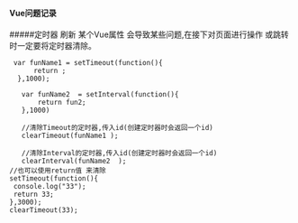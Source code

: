 #### Vue问题记录
 
 #####定时器 刷新 某个Vue属性 会导致某些问题,在接下对页面进行操作 或跳转时一定要将定时器清除。
 
 ```
  var funName1 = setTimeout(function(){
       return ;
   },1000);
  
    var funName2  = setInterval(function(){
        return fun2;
    },1000)
   
    //清除Timeout的定时器,传入id(创建定时器时会返回一个id)
    clearTimeout(funName1 );
   
    //清除Interval的定时器,传入id(创建定时器时会返回一个id)
    clearInterval(funName2  );
//也可以使用return值 来清除
setTimeout(function(){
  console.log("33");
  return 33;
},3000);
 clearTimeout(33);
 ```
